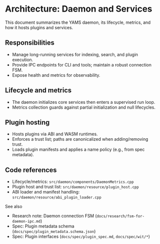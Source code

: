 # Architecture: Daemon and Services

This document summarizes the YAMS daemon, its lifecycle, metrics, and how it hosts plugins and services.

## Responsibilities

- Manage long-running services for indexing, search, and plugin execution.
- Provide IPC endpoints for CLI and tools; maintain a robust connection FSM.
- Expose health and metrics for observability.

## Lifecycle and metrics

- The daemon initializes core services then enters a supervised run loop.
- Metrics collection guards against partial initialization and null lifecycles.

## Plugin hosting

- Hosts plugins via ABI and WASM runtimes.
- Enforces a trust list; paths are canonicalized when adding/removing trust.
- Loads plugin manifests and applies a name policy (e.g., from spec metadata).

## Code references

- Lifecycle/metrics: `src/daemon/components/DaemonMetrics.cpp`
- Plugin host and trust list: `src/daemon/resource/plugin_host.cpp`
- ABI loader and manifest handling: `src/daemon/resource/abi_plugin_loader.cpp`

See also
- Research note: Daemon connection FSM (`docs/research/fsm-for-daemon-ipc.md`)
- Spec: Plugin metadata schema (`docs/spec/plugin_metadata.schema.json`)
- Spec: Plugin interfaces (`docs/spec/plugin_spec.md`, `docs/spec/wit/*`)

